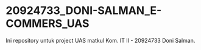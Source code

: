 # 20924733_DONI-SALMAN_E-COMMERS_UAS
Ini repository untuk project UAS matkul Kom. IT II - 20924733 Doni Salman.
